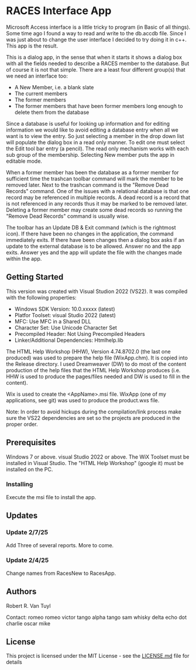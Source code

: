 # RACES Interface App

Microsoft Access interface is a little tricky to program (in Basic of all things).  Some time ago I
found a way to read and write to the db.accdb file.  Since I was just about to change the user
interface I decided to try doing it in c++.  This app is the result.

This is a dialog app, in the sense that when it starts it shows a dialog box with all the fields
needed to describe a RACES member to the database.  But of course it is not that simple.  There
are a least four different group(s) that we need an interface too:
  - A New Member, i.e. a blank slate
  - The current members
  - The former members
  - The former members that have been former members long enough to delete them from the database

Since a database is useful for looking up information and for editing information we would like to
avoid editing a database entry when all we want is to view the entry.  So just selecting a member
in the drop down list will populate the dialog box in a read only manner.  To edit one must select
the Edit tool bar entry (a pencil).  The read only mechanism works with each sub group of the
membership.  Selecting New member puts the app in editable mode.

When a former member has been the database as a former member for sufficient time the trashcan
toolbar command will mark the member to be removed later.  Next to the trashcan command is the
"Remove Dead Records" command.  One of the issues with a relational database is that one record
may be referenced in multiple records.  A dead record is a record that is not referenced in any
records thus it may be marked to be removed later.  Deleting a former member may create some dead
records so running the "Remove Dead Records" command is usually wise.

The toolbar has an Update DB & Exit command (which is the rightmost icon).  If there have been no
changes in the application, the command immediately exits.  If there have been changes then a
dialog box asks if an update to the external database is to be allowed.  Answer no and the app
exits.  Answer yes and the app will update the file with the changes made within the app.

## Getting Started

This version was created with Visual Studion 2022 (VS22).  It was compiled with the following properties:
  - Windows SDK Version: 10.0.xxxxx (latest)
  - Platfor Toolset: visual Studio 2022 (latest)
  - MFC: Use MFC in a Shared DLL
  - Character Set:  Use Unicode Character Set
  - Precompiled Header:  Not Using Precompiled Headers
  - Linker/Additional Dependencies:  Htmlhelp.lib

The HTML Help Workshop (HHW), Version 4.74.8702.0 (the last one produced) was used to prepare the help
file (WixApp.chm).  It is
copied into the Release directory.  I used Dreamweaver (DW) to do most of the content production of the
help files that the HTML Help Workshop produces (i.e. HHW is used to produce the pages/files needed
and DW is used to fill in the content).

Wix is used to create the &lt;AppName&gt;.msi file.  WixApp (one of my applications, see git) was used
to produce the product.wxs file.

Note:  In order to avoid hickups during the compilation/link process make sure the VS22 dependencies are
set so the projects are produced in the proper order.

## Prerequisites

Windows 7 or above.  visual Studio 2022 or above.  The WiX Toolset must be installed in Visual Studio.
The "HTML Help Workshop" (google it) must be installed on the PC.

### Installing

Execute the msi file to install the app.

## Updates

### Update 2/7/25

Add Three of several reports.  More to come.

### Update 2/4/25

Change names from RacesNew to RacesApp.

## Authors

Robert R. Van Tuyl

Contact:  romeo romeo victor tango alpha tango sam whisky delta echo dot charlie oscar mike

## License

This project is licensed under the MIT License - see the [LICENSE.md](LICENSE.md) file for details

